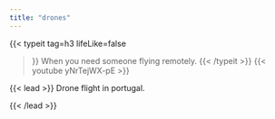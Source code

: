 ```yaml
---
title: "drones"
---
```

{{< typeit 
  tag=h3
  lifeLike=false
>}}
When you need someone flying remotely.
{{< /typeit >}}
{{< youtube yNrTejWX-pE >}}


{{< lead >}}
Drone flight in portugal.

{{< /lead >}}